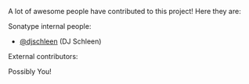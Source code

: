A lot of awesome people have contributed to this project! Here they are:

Sonatype internal people:

* [@djschleen](https://github.com/djschleen/) (DJ Schleen)

External contributors:

Possibly You!